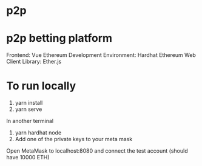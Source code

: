 # p2p

# p2p betting platform

Frontend: Vue
Ethereum Development Environment: Hardhat
Ethereum Web Client Library: Ether.js

# To run locally

1. yarn install
2. yarn serve

In another terminal

1. yarn hardhat node
2. Add one of the private keys to your meta mask 

Open MetaMask to localhost:8080 and connect the test account (should have 10000 ETH)